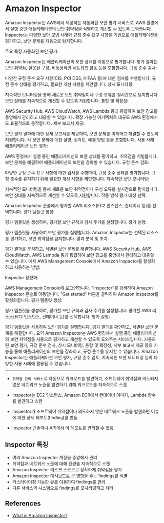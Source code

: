 # Amazon Inspector

Amazon Inspector는 AWS에서 제공하는 자동화된 보안 평가 서비스로, AWS 환경에서 실행 중인 애플리케이션의 보안 취약점을 식별하고 개선할 수 있도록 도와줍니다. Inspector는 다양한 보안 모범 사례와 규정 준수 요구 사항을 기반으로 애플리케이션을 평가하고, 보안 문제를 자동으로 탐지합니다.

주요 특징
자동화된 보안 평가:

Amazon Inspector는 애플리케이션의 보안 상태를 자동으로 평가합니다.
평가 결과는 보안 취약점, 잘못된 구성, 비정상적인 네트워크 활동 등을 포함합니다.
규정 준수 검사:

다양한 규정 준수 요구 사항(CIS, PCI DSS, HIPAA 등)에 대한 검사를 수행합니다.
규정 준수 상태를 평가하고, 필요한 개선 사항을 제안합니다.
상시 모니터링:

지속적인 모니터링을 통해 새로운 보안 취약점이나 구성 오류를 실시간으로 탐지합니다.
보안 상태를 지속적으로 개선할 수 있도록 지원합니다.
통합 및 확장성:

AWS Security Hub, AWS CloudWatch, AWS Lambda 등과 통합하여 보안 경고를 중앙에서 관리하고 대응할 수 있습니다.
확장 가능한 아키텍처로 대규모 AWS 환경에서도 효율적으로 동작합니다.
세부 보고서 제공:

보안 평가 결과에 대한 상세 보고서를 제공하여, 보안 문제를 이해하고 해결할 수 있도록 지원합니다.
각 보안 문제에 대한 설명, 심각도, 해결 방법 등을 포함합니다.
사용 사례
애플리케이션 보안 평가:

AWS 환경에서 실행 중인 애플리케이션의 보안 상태를 평가하고, 취약점을 식별합니다.
보안 문제를 해결하여 애플리케이션의 보안을 강화할 수 있습니다.
규정 준수 검토:

다양한 규정 준수 요구 사항에 대한 검사를 수행하여, 규정 준수 상태를 평가합니다.
규정 준수를 유지하기 위해 필요한 개선 사항을 제안합니다.
지속적인 보안 모니터링:

지속적인 모니터링을 통해 새로운 보안 취약점이나 구성 오류를 실시간으로 탐지합니다.
보안 상태를 지속적으로 개선할 수 있도록 지원합니다.
작동 방식
평가 대상 선택:

Amazon Inspector 콘솔에서 평가할 AWS 리소스(EC2 인스턴스, 컨테이너 등)를 선택합니다.
평가 템플릿 생성:

평가 템플릿을 생성하여, 평가할 보안 규칙과 검사 주기를 설정합니다.
평가 실행:

평가 템플릿을 사용하여 보안 평가를 실행합니다.
Amazon Inspector는 선택된 리소스를 평가하고, 보안 취약점을 탐지합니다.
결과 분석 및 조치:

평가 결과를 분석하고, 식별된 보안 문제를 해결합니다.
AWS Security Hub, AWS CloudWatch, AWS Lambda 등과 통합하여 보안 경고를 중앙에서 관리하고 대응할 수 있습니다.
예제
AWS Management Console에서 Amazon Inspector를 활성화하고 사용하는 방법:

Inspector 활성화:

AWS Management Console에 로그인합니다.
"Inspector"를 검색하여 Amazon Inspector 콘솔로 이동합니다.
"Get started" 버튼을 클릭하여 Amazon Inspector를 활성화합니다.
평가 템플릿 생성:

평가 템플릿을 생성하여, 평가할 보안 규칙과 검사 주기를 설정합니다.
평가할 AWS 리소스(EC2 인스턴스, 컨테이너 등)를 선택합니다.
평가 실행:

평가 템플릿을 사용하여 보안 평가를 실행합니다.
평가 결과를 확인하고, 식별된 보안 문제를 해결합니다.
요약
Amazon Inspector는 AWS 환경에서 실행 중인 애플리케이션의 보안 취약점을 자동으로 평가하고 개선할 수 있도록 도와주는 서비스입니다. 자동화된 보안 평가, 규정 준수 검사, 상시 모니터링, 통합 및 확장성, 세부 보고서 제공 등의 기능을 통해 애플리케이션의 보안을 강화하고, 규정 준수를 유지할 수 있습니다. Amazon Inspector는 애플리케이션 보안 평가, 규정 준수 검토, 지속적인 보안 모니터링 등의 다양한 사용 사례에 활용될 수 있습니다.


---

- ```취약점 관리 서비스```로 자동으로 워크로드를 발견하고, 소프트웨어 취약점과 의도되지 않은 네트워크 노출을 발견하기 위해 워크로드를 지속적으로 스캔

- Inspector는 EC2 인스턴스, Amazon ECR에서 컨테이너 이미지, Lambda 함수를 발견하고 스캔

- Inspector가 소프트웨어 취약점이나 의도하지 않은 네트워크 노출을 발견하면 이슈에 대한 상세 레포트(finding)를 만듦
- Inspector 콘솔이나 API에서 이 레포트를 관리할 수 있음


## Inspector 특징
- 여러 Amazon Inspector 계정을 중앙에서 관리
- 취약점과 네트워크 노출에 대해 환경을 지속적으로 스캔
- Amazon Inspector 리스크 스코오로 정확하게 취약점을 평가
- Amazon Inspector 대시보드로 큰 영향을 주는 findings를 식별
- 커스터마이징 가능한 뷰를 이용하여 findings를 관리
- 다른 서비스와 시스템으로 findings를 모니터링하고 처리


## References
- [What is Amazon Inspector?](https://docs.aws.amazon.com/inspector/latest/user/what-is-inspector.html)